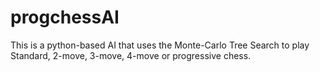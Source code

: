 # progchessAI
This is a python-based AI that uses the Monte-Carlo Tree Search to play Standard, 2-move, 3-move, 4-move or progressive chess.  
